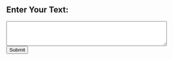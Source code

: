 <!DOCTYPE html>
<html lang="en">
<head>
    <link href = "johnny.css" type="text/css" rel="stylesheet"/>
    <meta charset="UTF-8">
    <meta name="viewport" content="width=device-width, initial-scale=1.0">
    <title>User Input Display with Local Storage</title>
</head>
<body>
    <h2>Enter Your Text:</h2>
    <form id="textInputForm">
        <textarea id="userInput" name="userInput" rows="4" cols="50"></textarea><br>
        <button type="submit">Submit</button>
    </form>
<div id="displayArea">
        <!-- User input will be displayed here -->
    </div>

<script>
        // Check if there's a saved userInput in localStorage
        var savedUserInput = localStorage.getItem("userInput");
        if (savedUserInput) {
            document.getElementById("displayArea").innerHTML = savedUserInput;
        }

        document.getElementById("textInputForm").addEventListener("submit", function(event) {
            event.preventDefault(); // Prevent form submission
            var userInput = document.getElementById("userInput").value;
            document.getElementById("displayArea").innerHTML = userInput.replace(/\n/g, "<br>") + "</p>";
            
            // Save userInput to localStorage
            localStorage.setItem("userInput", userInput);
        });
    </script>
</body>
</html>

